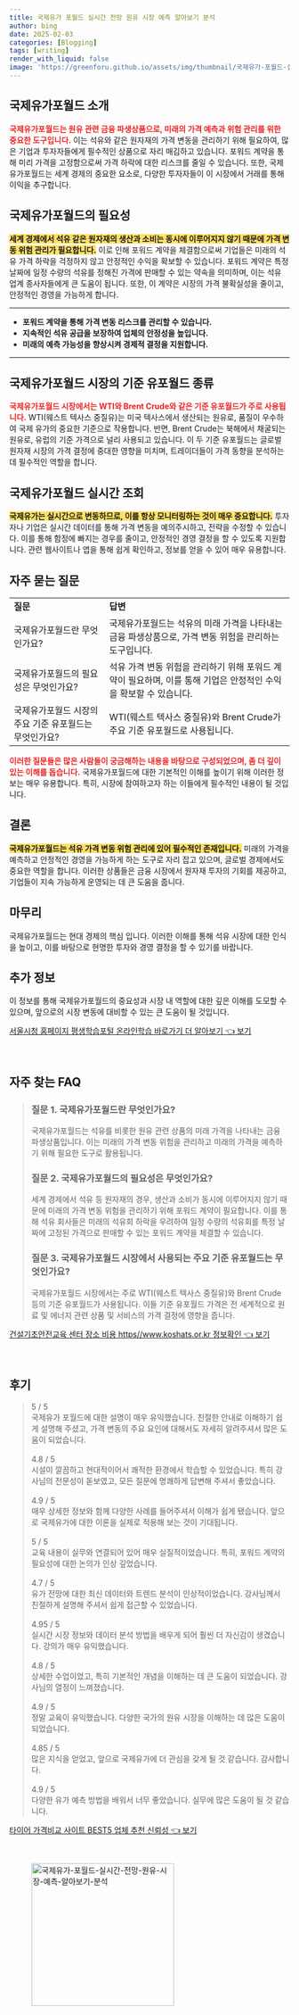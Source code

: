 ```yaml
---
title: 국제유가 포월드 실시간 전망 원유 시장 예측 알아보기 분석
author: bing
date: 2025-02-03
categories: [Blogging]
tags: [writing]
render_with_liquid: false
image: 'https://greenforu.github.io/assets/img/thumbnail/국제유가-포월드-실시간-전망-원유-시장-예측-알아보기-분석.webp'
---
```



<h2 id='국제유가포월드_소개'>국제유가포월드 소개</h2>

<p><b><span style="color: #ee2323;">국제유가포월드는 원유 관련 금융 파생상품으로, 미래의 가격 예측과 위험 관리를 위한 중요한 도구입니다.</span></b> 이는 석유와 같은 원자재의 가격 변동을 관리하기 위해 필요하여, 많은 기업과 투자자들에게 필수적인 상품으로 자리 매김하고 있습니다. 포워드 계약을 통해 미리 가격을 고정함으로써 가격 하락에 대한 리스크를 줄일 수 있습니다. 또한, 국제유가포월드는 세계 경제의 중요한 요소로, 다양한 투자자들이 이 시장에서 거래를 통해 이익을 추구합니다.</p>

<h2 id='국제유가포월드_필요성'>국제유가포월드의 필요성</h2>

<p><b><span style="background-color: #ffe066;">세계 경제에서 석유 같은 원자재의 생산과 소비는 동시에 이루어지지 않기 때문에 가격 변동 위험 관리가 필요합니다.</span></b> 이로 인해 포워드 계약을 체결함으로써 기업들은 미래의 석유 가격 하락을 걱정하지 않고 안정적인 수익을 확보할 수 있습니다. 포워드 계약은 특정 날짜에 일정 수량의 석유를 정해진 가격에 판매할 수 있는 약속을 의미하며, 이는 석유 업계 종사자들에게 큰 도움이 됩니다. 또한, 이 계약은 시장의 가격 불확실성을 줄이고, 안정적인 경영을 가능하게 합니다.</p>

<hr />

<ul>
    <li><b>포워드 계약을 통해 가격 변동 리스크를 관리할 수 있습니다.</b></li>
    <li><b>지속적인 석유 공급을 보장하여 업체의 안정성을 높입니다.</b></li>
    <li><b>미래의 예측 가능성을 향상시켜 경제적 결정을 지원합니다.</b></li>
</ul>

<hr />

<h2 id='기준유포월드_종류'>국제유가포월드 시장의 기준 유포월드 종류</h2>

<p><b><span style="color: #ee2323;">국제유가포월드 시장에서는 WTI와 Brent Crude와 같은 기준 유포월드가 주로 사용됩니다.</span></b> WTI(웨스트 텍사스 중질유)는 미국 텍사스에서 생산되는 원유로, 품질이 우수하여 국제 유가의 중요한 기준으로 작용합니다. 반면, Brent Crude는 북해에서 채굴되는 원유로, 유럽의 기준 가격으로 널리 사용되고 있습니다. 이 두 기준 유포월드는 글로벌 원자재 시장의 가격 결정에 중대한 영향을 미치며, 트레이더들이 가격 동향을 분석하는 데 필수적인 역할을 합니다.</p>

<h2 id='국제유가포월드_실시간조회'>국제유가포월드 실시간 조회</h2>

<p><b><span style="background-color: #ffe066;">국제유가는 실시간으로 변동하므로, 이를 항상 모니터링하는 것이 매우 중요합니다.</span></b> 투자자나 기업은 실시간 데이터를 통해 가격 변동을 예의주시하고, 전략을 수정할 수 있습니다. 이를 통해 함정에 빠지는 경우를 줄이고, 안정적인 경영 결정을 할 수 있도록 지원합니다. 관련 웹사이트나 앱을 통해 쉽게 확인하고, 정보를 얻을 수 있어 매우 유용합니다.</p>

<h2 id='자주묻는질문'>자주 묻는 질문</h2>

<table>
    <tr>
        <td><b>질문</b></td>
        <td><b>답변</b></td>
    </tr>
    <tr>
        <td>국제유가포월드란 무엇인가요?</td>
        <td>국제유가포월드는 석유의 미래 가격을 나타내는 금융 파생상품으로, 가격 변동 위험을 관리하는 도구입니다.</td>
    </tr>
    <tr>
        <td>국제유가포월드의 필요성은 무엇인가요?</td>
        <td>석유 가격 변동 위험을 관리하기 위해 포워드 계약이 필요하며, 이를 통해 기업은 안정적인 수익을 확보할 수 있습니다.</td>
    </tr>
    <tr>
        <td>국제유가포월드 시장의 주요 기준 유포월드는 무엇인가요?</td>
        <td>WTI(웨스트 텍사스 중질유)와 Brent Crude가 주요 기준 유포월드로 사용됩니다.</td>
    </tr>
</table>

<p><b><span style="color: #ee2323;">이러한 질문들은 많은 사람들이 궁금해하는 내용을 바탕으로 구성되었으며, 좀 더 깊이 있는 이해를 돕습니다.</span></b> 국제유가포월드에 대한 기본적인 이해를 높이기 위해 이러한 정보는 매우 유용합니다. 특히, 시장에 참여하고자 하는 이들에게 필수적인 내용이 될 것입니다.</p>

<h2 id='결론'>결론</h2>

<p><b><span style="background-color: #ffe066;">국제유가포월드는 석유 가격 변동 위험 관리에 있어 필수적인 존재입니다.</span></b> 미래의 가격을 예측하고 안정적인 경영을 가능하게 하는 도구로 자리 잡고 있으며, 글로벌 경제에서도 중요한 역할을 합니다. 이러한 상품들은 금융 시장에서 원자재 투자의 기회를 제공하고, 기업들이 지속 가능하게 운영되는 데 큰 도움을 줍니다.</p>

<h2 id='마무리'>마무리</h2>

<p>국제유가포월드는 현대 경제의 핵심 입니다. 이러한 이해를 통해 석유 시장에 대한 인식을 높이고, 이를 바탕으로 현명한 투자와 경영 결정을 할 수 있기를 바랍니다. </p>

<h2 id='추가정보'>추가 정보</h2>

<p>이 정보를 통해 국제유가포월드의 중요성과 시장 내 역할에 대한 깊은 이해를 도모할 수 있으며, 앞으로의 시장 변동에 대비할 수 있는 큰 도움이 될 것입니다.</p>


<p><a class="click-button" title="서울시청 홈페이지 평생학습포털 온라인학습 바로가기 더 알아보기" href="https://greenforu.github.io/posts/%EC%84%9C%EC%9A%B8%EC%8B%9C%EC%B2%AD-%ED%99%88%ED%8E%98%EC%9D%B4%EC%A7%80-%ED%8F%89%EC%83%9D%ED%95%99%EC%8A%B5%ED%8F%AC%ED%84%B8-%EC%98%A8%EB%9D%BC%EC%9D%B8%ED%95%99%EC%8A%B5-%EB%B0%94%EB%A1%9C%EA%B0%80%EA%B8%B0-%EB%8D%94-%EC%95%8C%EC%95%84%EB%B3%B4%EA%B8%B0/" rel="dofollow">서울시청 홈페이지 평생학습포털 온라인학습 바로가기 더 알아보기 👈 보기</a></p><br>
<h2 id='자주_찾는_FAQ'>자주 찾는 FAQ</h2>
<div itemscope="" itemtype="https://schema.org/FAQPage"> 
<blockquote> 
<div itemscope="" itemprop="mainEntity" itemtype="https://schema.org/Question"> 
<h3 itemprop="name">질문 1. 국제유가포월드란 무엇인가요?</h3> 
<div itemscope="" itemprop="acceptedAnswer" itemtype="https://schema.org/Answer"> 
<span itemprop="text"> 
<p>국제유가포월드는 석유를 비롯한 원유 관련 상품의 미래 가격을 나타내는 금융 파생상품입니다. 이는 미래의 가격 변동 위험을 관리하고 미래의 가격을 예측하기 위해 필요한 도구로 활용됩니다.</p> 
</span> 
</div> 
</div> 

<div itemscope="" itemprop="mainEntity" itemtype="https://schema.org/Question"> 
<h3 itemprop="name">질문 2. 국제유가포월드의 필요성은 무엇인가요?</h3> 
<div itemscope="" itemprop="acceptedAnswer" itemtype="https://schema.org/Answer"> 
<span itemprop="text"> 
<p>세계 경제에서 석유 등 원자재의 경우, 생산과 소비가 동시에 이루어지지 않기 때문에 미래의 가격 변동 위험을 관리하기 위해 포워드 계약이 필요합니다. 이를 통해 석유 회사들은 미래의 석유회 하락을 우려하여 일정 수량의 석유회를 특정 날짜에 고정된 가격으로 판매할 수 있는 포워드 계약을 체결할 수 있습니다.</p> 
</span> 
</div> 
</div> 

<div itemscope="" itemprop="mainEntity" itemtype="https://schema.org/Question"> 
<h3 itemprop="name">질문 3. 국제유가포월드 시장에서 사용되는 주요 기준 유포월드는 무엇인가요?</h3> 
<div itemscope="" itemprop="acceptedAnswer" itemtype="https://schema.org/Answer"> 
<span itemprop="text"> 
<p>국제유가포월드 시장에서는 주로 WTI(웨스트 텍사스 중질유)와 Brent Crude 등의 기준 유포월드가 사용됩니다. 이들 기준 유포월드 가격은 전 세계적으로 원료 및 에너지 관련 상품 및 서비스의 가격 결정에 영향을 줍니다.</p> 
</span> 
</div> 
</div> 
</blockquote> 
</div>
<p><a class="click-button" title="건설기초안전교육 센터 장소 비용 https//www.koshats.or.kr 정보확인" href="https://greenforu.github.io/posts/%EA%B1%B4%EC%84%A4%EA%B8%B0%EC%B4%88%EC%95%88%EC%A0%84%EA%B5%90%EC%9C%A1-%EC%84%BC%ED%84%B0-%EC%9E%A5%EC%86%8C-%EB%B9%84%EC%9A%A9-httpswww.koshats.or.kr-%EC%A0%95%EB%B3%B4%ED%99%95%EC%9D%B8/" rel="dofollow">건설기초안전교육 센터 장소 비용 https//www.koshats.or.kr 정보확인 👈 보기</a></p><br>
<h2 id='후기'>후기</h2>
<div itemscope itemtype="https://schema.org/Product">
  <blockquote>
  <div itemprop="review" itemscope itemtype="https://schema.org/Review">
      <div itemprop="reviewRating" itemscope itemtype="https://schema.org/Rating"> <span itemprop="ratingValue">5</span> / <span itemprop="bestRating">5</span> </div>
      <span itemprop="reviewBody">국제유가 포월드에 대한 설명이 매우 유익했습니다. 친절한 안내로 이해하기 쉽게 설명해 주셨고, 가격 변동의 주요 요인에 대해서도 자세히 알려주셔서 많은 도움이 되었습니다.</span>
  </div>
  <br>
  <div itemprop="review" itemscope itemtype="https://schema.org/Review">
      <div itemprop="reviewRating" itemscope itemtype="https://schema.org/Rating"> <span itemprop="ratingValue">4.8</span> / <span itemprop="bestRating">5</span> </div>
      <span itemprop="reviewBody">시설이 깔끔하고 현대적이어서 쾌적한 환경에서 학습할 수 있었습니다. 특히 강사님의 전문성이 돋보였고, 모든 질문에 명쾌하게 답변해 주셔서 좋았습니다.</span>
  </div>
  <br>
  <div itemprop="review" itemscope itemtype="https://schema.org/Review">
      <div itemprop="reviewRating" itemscope itemtype="https://schema.org/Rating"> <span itemprop="ratingValue">4.9</span> / <span itemprop="bestRating">5</span> </div>
      <span itemprop="reviewBody">매우 상세한 정보와 함께 다양한 사례를 들어주셔서 이해가 쉽게 됐습니다. 앞으로 국제유가에 대한 이론을 실제로 적용해 보는 것이 기대됩니다.</span>
  </div>
  <br>
  <div itemprop="review" itemscope itemtype="https://schema.org/Review">
      <div itemprop="reviewRating" itemscope itemtype="https://schema.org/Rating"> <span itemprop="ratingValue">5</span> / <span itemprop="bestRating">5</span> </div>
      <span itemprop="reviewBody">교육 내용이 실무와 연결되어 있어 매우 실질적이었습니다. 특히, 포워드 계약의 필요성에 대한 논의가 인상 깊었습니다.</span>
  </div>
  <br>
  <div itemprop="review" itemscope itemtype="https://schema.org/Review">
      <div itemprop="reviewRating" itemscope itemtype="https://schema.org/Rating"> <span itemprop="ratingValue">4.7</span> / <span itemprop="bestRating">5</span> </div>
      <span itemprop="reviewBody">유가 전망에 대한 최신 데이터와 트렌드 분석이 인상적이었습니다. 강사님께서 친절하게 설명해 주셔서 쉽게 접근할 수 있었습니다.</span>
  </div>
  <br>
  <div itemprop="review" itemscope itemtype="https://schema.org/Review">
      <div itemprop="reviewRating" itemscope itemtype="https://schema.org/Rating"> <span itemprop="ratingValue">4.95</span> / <span itemprop="bestRating">5</span> </div>
      <span itemprop="reviewBody">실시간 시장 정보와 데이터 분석 방법을 배우게 되어 훨씬 더 자신감이 생겼습니다. 강의가 매우 유익했습니다.</span>
  </div>
  <br>
  <div itemprop="review" itemscope itemtype="https://schema.org/Review">
      <div itemprop="reviewRating" itemscope itemtype="https://schema.org/Rating"> <span itemprop="ratingValue">4.8</span> / <span itemprop="bestRating">5</span> </div>
      <span itemprop="reviewBody">상세한 수업이었고, 특히 기본적인 개념을 이해하는 데 큰 도움이 되었습니다. 강사님의 열정이 느껴졌습니다.</span>
  </div>
  <br>
  <div itemprop="review" itemscope itemtype="https://schema.org/Review">
      <div itemprop="reviewRating" itemscope itemtype="https://schema.org/Rating"> <span itemprop="ratingValue">4.9</span> / <span itemprop="bestRating">5</span> </div>
      <span itemprop="reviewBody">정말 교육이 유익했습니다. 다양한 국가의 원유 시장을 이해하는 데 많은 도움이 되었습니다.</span>
  </div>
  <br>
  <div itemprop="review" itemscope itemtype="https://schema.org/Review">
      <div itemprop="reviewRating" itemscope itemtype="https://schema.org/Rating"> <span itemprop="ratingValue">4.85</span> / <span itemprop="bestRating">5</span> </div>
      <span itemprop="reviewBody">많은 지식을 얻었고, 앞으로 국제유가에 더 관심을 갖게 될 것 같습니다. 감사합니다.</span>
  </div>
  <br>
  <div itemprop="review" itemscope itemtype="https://schema.org/Review">
      <div itemprop="reviewRating" itemscope itemtype="https://schema.org/Rating"> <span itemprop="ratingValue">4.9</span> / <span itemprop="bestRating">5</span> </div>
      <span itemprop="reviewBody">다양한 유가 예측 방법을 배워서 너무 좋았습니다. 실무에 많은 도움이 될 것 같습니다.</span>
  </div>
  </blockquote>
</div>
<p><a class="click-button" title="타이어 가격비교 사이트 BEST5 업체 추천 신뢰성" href="https://greenforu.github.io/posts/%ED%83%80%EC%9D%B4%EC%96%B4-%EA%B0%80%EA%B2%A9%EB%B9%84%EA%B5%90-%EC%82%AC%EC%9D%B4%ED%8A%B8-BEST5-%EC%97%85%EC%B2%B4-%EC%B6%94%EC%B2%9C-%EC%8B%A0%EB%A2%B0%EC%84%B1/" rel="dofollow">타이어 가격비교 사이트 BEST5 업체 추천 신뢰성 👈 보기</a></p><br>
<figure class="image"><img src="https://greenforu.github.io/assets/img/thumbnail/국제유가-포월드-실시간-전망-원유-시장-예측-알아보기-분석.webp" alt="국제유가-포월드-실시간-전망-원유-시장-예측-알아보기-분석" width="256" height="256"></figure>